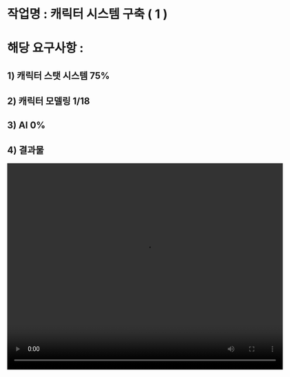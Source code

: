 # 작업명 : 캐릭터 시스템 구축 ( 1 )

# 해당 요구사항 :

## 1) 캐릭터 스탯 시스템 75%
## 2) 캐릭터 모델링 1/18
## 3) AI 0%
## 4) 결과물


<video controls width="640" height="480">
    <source src="files/2.mp4" type="video/mp4">
    Sorry, your browser doesn't support embedded videos.
</video>
